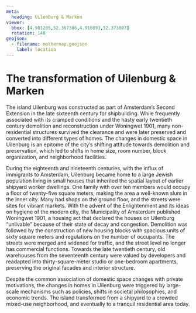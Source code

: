 ```yaml
---
meta:
  heading: Uilenburg & Marken
viewer:
  bbox: [4.901205,52.367386,4.910893,52.373007]
  rotation: 140
geojson:
  - filename: mothermap.geojson
    label: location
---
```

# The transformation of Uilenburg & Marken
The island Uilenburg was constructed as part of Amsterdam’s Second Extension in the late sixteenth century for shipbuilding. While frequently associated with its cramped conditions and the hasty early twentieth century demolition and reconstruction under Woningwet 1901, many non-residential structures survived the clearance and were later preserved and converted into different types of homes. The changes in domestic space in Uilenburg is an epitome of the city’s shifting attitude towards demolition and preservation, which led to shifts in home size, room number, block organization, and neighborhood facilities. 

During the eighteenth and nineteenth centuries, with the influx of immigrants to Amsterdam, Uilenburg became home to a large Jewish population living in small houses that inherited the spatial layout of earlier shipyard worker dwellings. One family with over ten members would occupy a floor of twenty-five square meters, making the area a well-known slum in the inner city. Many had shops on the ground floor, and the streets were sites for vibrant markets. With the advent of the Enlightenment and its ideas on hygiene of the modern city, the Municipality of Amsterdam published Woningwet 1901, a housing act that declared the houses on Uilenburg “unlivable” because of their state of decay and congestion. Demolition was followed by the construction of new housing blocks with spacious units of sixty square meters and regulations on the number of occupants. The streets were merged and widened for traffic, and the street level no longer has commercial functions. Towards the late twentieth century, old warehouses from the seventeenth century were valued by developers and readapted into thirty-square-meter studio or one-bedroom apartments, preserving the original facades and interior structure.

Despite the common association of domestic space changes with private motivations, the changes in homes in Uilenburg were triggered by large-scale mechanisms such as policies, shifts in societal philosophies, and economic trends. The island transformed from a shipyard to a crowded mixed-use neighborhood, and eventually to a tranquil residential area today.
